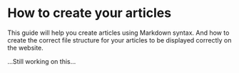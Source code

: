 # How to create your articles

This guide will help you create articles using Markdown syntax. And how to create the correct file structure for your articles to be displayed correctly on the website.

...Still working on this...
